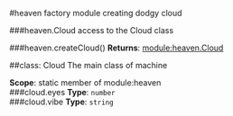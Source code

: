 <a name="module_heaven"></a>
#heaven
factory module creating dodgy cloud

  
<a name="module_heaven.Cloud"></a>
###heaven.Cloud
access to the Cloud class

  
<a name="module_heaven.createCloud"></a>
###heaven.createCloud()
**Returns**: [module:heaven.Cloud](#module_heaven.Cloud)  
<a name="module_heaven.Cloud"></a>

##class: Cloud
The main class of machine

**Scope**: static member of module:heaven  
<a name="module_heaven.Cloud#eyes"></a>
###cloud.eyes
**Type**: `number`  
<a name="module_heaven.Cloud#vibe"></a>
###cloud.vibe
**Type**: `string`  
